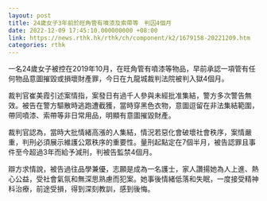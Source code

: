 ```yaml
---
layout: post
title: 24歲女子3年前於旺角管有噴漆及索帶等　判囚4個月
date: 2022-12-09 17:45:10.000000000 +08:00
link: https://news.rthk.hk/rthk/ch/component/k2/1679158-20221209.htm
categories: rthk
---
```


一名24歲女子被控在2019年10月，在旺角管有噴漆等物品，早前承認一項管有任何物品意圖摧毀或損壞財產罪，今日在九龍城裁判法院被判入獄4個月。

裁判官崔美霞引述案情指，案發日有過千人參與未經批准集結，警方多次警告無效。被告在警方驅散時逃跑遭截獲，當時穿黑色衣物，意圖逗留在非法集結範圍，帶同噴漆、索帶等非日常用品，明顯有意圖摧毀財產。

裁判官認為，當時大批情緒高漲的人集結，情況若惡化會破壞社會秩序，案情嚴重，判刑必須展示維護公眾秩序的重要性。量刑起點定在7個半月，被告認罪且事件至今超過3年而給予減刑，判被告監禁4個月。

辯方求情說，被告過往品學兼優，志願是成為一名護士，家人讚揚她為人上進、熱心公益，受社會氣氛和無深思熟慮而犯案。她事後情緒低落和失眠，一度接受精神科治療，前途受損，得到深刻教訓，感到後悔。
